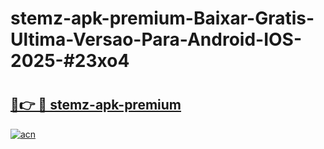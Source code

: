 # stemz-apk-premium-Baixar-Gratis-Ultima-Versao-Para-Android-IOS-2025-#23xo4

# <h2><a href="https://ainizakaria.my?title=stemz-apk-premium&ref=25M">🔗👉 🔴 stemz-apk-premium</a></h2>

[![acn](https://github.com/user-attachments/assets/0f9c940e-d8b0-45ae-aac7-cd30a18b3e1c)](https://ainizakaria.my?title=stemz-apk-premium&ref=25M)

